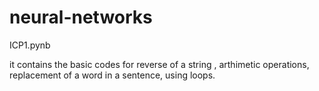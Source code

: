 # neural-networks

ICP1.pynb

it contains the basic codes for reverse of a string , arthimetic operations, replacement of a word in a sentence, using loops.
